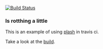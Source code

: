 [![Build Status](https://travis-ci.org/ihucos/plash-travis-example.svg?branch=master)](https://travis-ci.org/ihucos/plash-travis-example)

### Is rotthing a little

This is an example of using [plash](https://github.com/ihucos/plash) in travis ci.

Take a look at the [build](https://travis-ci.org/ihucos/plash-travis-example).

